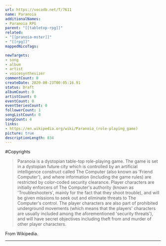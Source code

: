 ```yaml
---
url: https://vocadb.net/T/7611
name: Paranoia
additionalNames: 
- Paranoia RPG
parent: "[[tabletop-rpg]]"
related:
- "[[pranoia-mster]]"
- "[[rpg]]"
mappedNicoTags:

newTargets:
- song
- album
- artist
- voicesynthesizer
commentCount: 0
createDate: 2020-08-23T00:05:16.91
status: Draft
albumCount: 0
artistCount: 0
eventCount: 0
eventSeriesCount: 0
followerCount: 1
songListCount: 0
songCount: 4
links: 
- https://en.wikipedia.org/wiki/Paranoia_(role-playing_game)
picture: true
descriptionLength: 834
---
```


#Copyrights

>Paranoia is a dystopian table-top role-playing game. The game is set in a dystopian future city which is controlled by an artificial intelligence construct called The Computer (also known as 'Friend Computer'), and where information (including the game rules) are restricted by color-coded security clearance. Player characters are initially enforcers of The Computer's authority (known as 'Troubleshooters', mainly for the fact that they shoot trouble), and will be given missions to seek out and eliminate threats to The Computer's control. The player characters are also part of prohibited underground movements (which means that the players' characters are usually included among the aforementioned 'security threats'), and will have secret objectives including theft from and murder of other player characters.

 From Wikipedia.

---

